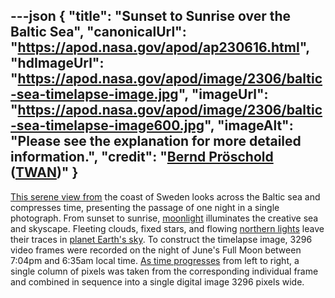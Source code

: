 ---json
{
  "title": "Sunset to Sunrise over the Baltic Sea",
  "canonicalUrl": "https://apod.nasa.gov/apod/ap230616.html",
  "hdImageUrl": "https://apod.nasa.gov/apod/image/2306/baltic-sea-timelapse-image.jpg",
  "imageUrl": "https://apod.nasa.gov/apod/image/2306/baltic-sea-timelapse-image600.jpg",
  "imageAlt": "Please see the explanation for more detailed information.",
  "credit": "[Bernd Pröschold](https://www.sternstunden.net/) ([TWAN](https://www.twanight.org/))"
}
---

[This serene view from](https://vimeo.com/834367421) the coast of Sweden looks across the Baltic sea and compresses time, presenting the passage of one night in a single photograph. From sunset to sunrise, [moonlight](https://www.sternstunden.net/moonlight.html) illuminates the creative sea and skyscape. Fleeting clouds, fixed stars, and flowing [northern lights](https://www.sternstunden.net/moonlight.html) leave their traces in [planet Earth's sky](https://solarsystem.nasa.gov/skywatching/whats-up/). To construct the timelapse image, 3296 video frames were recorded on the night of June's Full Moon between 7:04pm and 6:35am local time. [As time progresses](https://apod.nasa.gov/apod/image/2306/baltic-sea-timelapse-image_with-timescale600.jpg) from left to right, a single column of pixels was taken from the corresponding individual frame and combined in sequence into a single digital image 3296 pixels wide.
